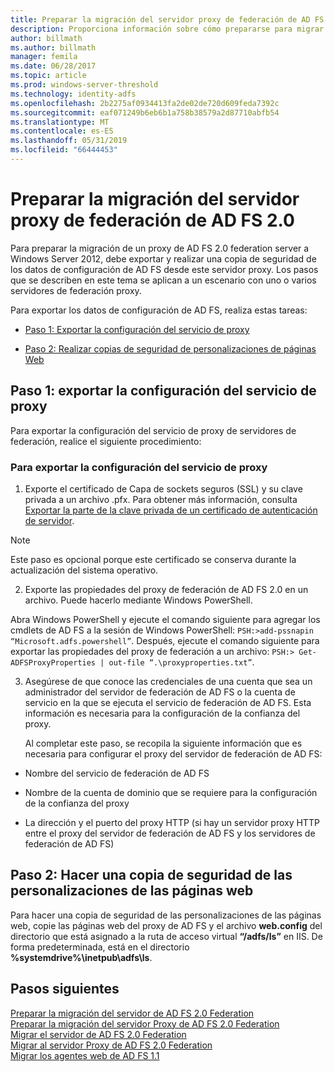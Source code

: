 ```yaml
---
title: Preparar la migración del servidor proxy de federación de AD FS 2.0
description: Proporciona información sobre cómo prepararse para migrar al servidor proxy de AD FS a Windows Server 2012.
author: billmath
ms.author: billmath
manager: femila
ms.date: 06/28/2017
ms.topic: article
ms.prod: windows-server-threshold
ms.technology: identity-adfs
ms.openlocfilehash: 2b2275af0934413fa2de02de720d609feda7392c
ms.sourcegitcommit: eaf071249b6eb6b1a758b38579a2d87710abfb54
ms.translationtype: MT
ms.contentlocale: es-ES
ms.lasthandoff: 05/31/2019
ms.locfileid: "66444453"
---
```

# <a name="prepare-to-migrate-the-ad-fs-20-federation-server-proxy"></a>Preparar la migración del servidor proxy de federación de AD FS 2.0

Para preparar la migración de un proxy de AD FS 2.0 federation server a Windows Server 2012, debe exportar y realizar una copia de seguridad de los datos de configuración de AD FS desde este servidor proxy.  Los pasos que se describen en este tema se aplican a un escenario con uno o varios servidores de federación proxy.  
  
 Para exportar los datos de configuración de AD FS, realiza estas tareas:  
  
-   [Paso 1: Exportar la configuración del servicio de proxy](#step-1-export-proxy-service-settings)  
  
-   [Paso 2: Realizar copias de seguridad de personalizaciones de páginas Web](#step-2-back-up-webpage-customizations)  
  
##  <a name="step-1-export-proxy-service-settings"></a>Paso 1: exportar la configuración del servicio de proxy  
 Para exportar la configuración del servicio de proxy de servidores de federación, realice el siguiente procedimiento:  
  
### <a name="to-export-proxy-service-settings"></a>Para exportar la configuración del servicio de proxy  
  
1.  Exporte el certificado de Capa de sockets seguros (SSL) y su clave privada a un archivo .pfx. Para obtener más información, consulta [Exportar la parte de la clave privada de un certificado de autenticación de servidor](export-the-private-key-portion-of-a-server-authentication-certificate.md).  
  
> [!NOTE]
>  Este paso es opcional porque este certificado se conserva durante la actualización del sistema operativo.  
  
2. Exporte las propiedades del proxy de federación de AD FS 2.0 en un archivo. Puede hacerlo mediante Windows PowerShell.  
  
Abra Windows PowerShell y ejecute el comando siguiente para agregar los cmdlets de AD FS a la sesión de Windows PowerShell: `PSH:>add-pssnapin “Microsoft.adfs.powershell”`. Después, ejecute el comando siguiente para exportar las propiedades del proxy de federación a un archivo: `PSH:> Get-ADFSProxyProperties | out-file “.\proxyproperties.txt”`.  
  
3. Asegúrese de que conoce las credenciales de una cuenta que sea un administrador del servidor de federación de AD FS o la cuenta de servicio en la que se ejecuta el servicio de federación de AD FS.  Esta información es necesaria para la configuración de la confianza del proxy.  
  
   Al completar este paso, se recopila la siguiente información que es necesaria para configurar el proxy del servidor de federación de AD FS:  
  
-   Nombre del servicio de federación de AD FS  
  
-   Nombre de la cuenta de dominio que se requiere para la configuración de la confianza del proxy  
  
-   La dirección y el puerto del proxy HTTP (si hay un servidor proxy HTTP entre el proxy del servidor de federación de AD FS y los servidores de federación de AD FS)  
  
##  <a name="step-2-back-up-webpage-customizations"></a>Paso 2: Hacer una copia de seguridad de las personalizaciones de las páginas web  
 Para hacer una copia de seguridad de las personalizaciones de las páginas web, copie las páginas web del proxy de AD FS y el archivo **web.config** del directorio que está asignado a la ruta de acceso virtual **“/adfs/ls”** en IIS.  De forma predeterminada, está en el directorio **%systemdrive%\inetpub\adfs\ls**.  
  
## <a name="next-steps"></a>Pasos siguientes
 [Preparar la migración del servidor de AD FS 2.0 Federation](prepare-to-migrate-ad-fs-fed-server.md)   
 [Preparar la migración del servidor Proxy de AD FS 2.0 Federation](prepare-to-migrate-ad-fs-fed-proxy.md)   
 [Migrar el servidor de AD FS 2.0 Federation](migrate-the-ad-fs-fed-server.md)   
 [Migrar al servidor Proxy de AD FS 2.0 Federation](migrate-the-ad-fs-2-fed-server-proxy.md)   
 [Migrar los agentes web de AD FS 1.1](migrate-the-ad-fs-web-agent.md)